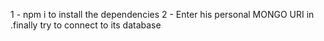 1 - npm i to install the dependencies 2 - Enter his personal MONGO URI in .finally try to connect to its database

